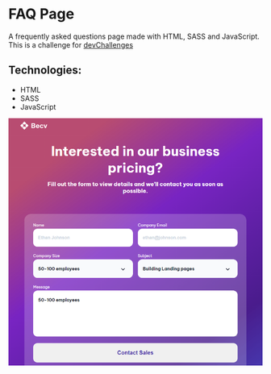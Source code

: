# FAQ Page

A frequently asked questions page made with HTML, SASS and JavaScript. This is a challenge for [devChallenges](https://devchallenges.io/)

## Technologies:

* HTML
* SASS
* JavaScript



![Screenshot](https://github.com/nacho1520/contact-page/blob/main/public/screen-shot.png)
